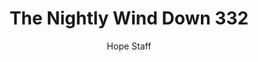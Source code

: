 ---
image: /assets/img/nwd/332_nwd_genesis_28_15_a_erv.png
title: The Nightly Wind Down 332
categories:
  - The Nightly Wind Down
author: Hope Staff
notes: The Nightly Wind Down 332
embed: >-
  EMBED_GOES_HERE
transcript: >-
  SOME LINES OF TEXT START HERE
---